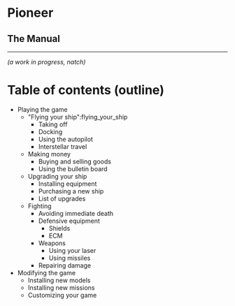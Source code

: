 # Pioneer #

## The Manual ##
----------

*(a work in progress, natch)*

# Table of contents (outline)

- Playing the game
    - "Flying your ship":flying_your_ship
        - Taking off
        - Docking
        - Using the autopilot
        - Interstellar travel
    - Making money
        - Buying and selling goods
        - Using the bulletin board
    - Upgrading your ship
        - Installing equipment
        - Purchasing a new ship
        - List of upgrades
    - Fighting
        - Avoiding immediate death
        - Defensive equipment
            - Shields
            - ECM
        - Weapons
            - Using your laser
            - Using missiles
        - Repairing damage
- Modifying the game
    - Installing new models
    - Installing new missions
    - Customizing your game
